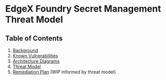# EdgeX Foundry Secret Management Threat Model



## Table of Contents

1. [Background](background.md)
2. [Known Vulnerabilities](known_vulnerabilities.md)
3. [Architecture Diagrams](architecture_diagrams.md)
4. [Threat Model](threat_model.md)
5. [Remediation Plan](remediation_plan.md) (WIP informed by threat model)

